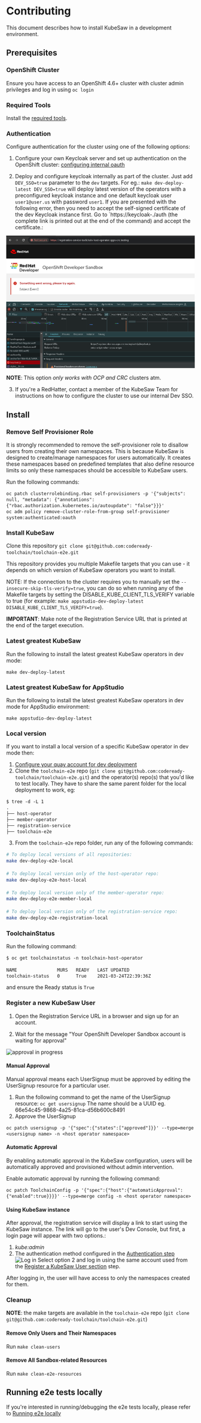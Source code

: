 # Contributing

This document describes how to install KubeSaw in a development environment.

## Prerequisites

### OpenShift Cluster
Ensure you have access to an OpenShift 4.6+ cluster with cluster admin privileges and log in using `oc login`

### Required Tools
Install the [required tools](required-tools.md).

### Authentication
Configure authentication for the cluster using one of the following options:


1. Configure your own Keycloak server and set up authentication on the OpenShift cluster: [configuring internal oauth](https://docs.openshift.com/container-platform/4.6/authentication/configuring-internal-oauth.html)

2. Deploy and configure keycloak internally as part of the cluster. Just add `DEV_SSO=true` parameter to the `dev` targets. For eg.: `make dev-deploy-latest DEV_SSO=true` will deploy latest version of the operators with a preconfigured keycloak instance and one default keycloak user `user1@user.us` with password `user1`.
If you are presented with the following error, then you need to accept the self-signed certificate of the dev Keycloak instance first. Go to `https://keycloak-<dev-sso-namespace>.<domain>/auth (the complete link is printed out at the end of the command) and accept the certificate.:

![insecure keycloak](images/insecure_keycloak.png "Insecure keycloak configuration")

**NOTE**: This option *only works with OCP and CRC* clusters atm.

3. If you're a RedHatter, contact a member of the KubeSaw Team for instructions on how to configure the cluster to use our internal Dev SSO.

## Install

### Remove Self Provisioner Role

It is strongly recommended to remove the self-provisioner role to disallow users from creating their own namespaces. This is because KubeSaw is designed to create/manage namespaces for users automatically. It creates these namespaces based on predefined templates that also define resource limits so only these namespaces should be accessible to KubeSaw users.

Run the following commands:
```shell
oc patch clusterrolebinding.rbac self-provisioners -p '{"subjects": null, "metadata": {"annotations":{"rbac.authorization.kubernetes.io/autoupdate": "false"}}}'
oc adm policy remove-cluster-role-from-group self-provisioner system:authenticated:oauth
```

### Install KubeSaw
Clone this repository `git clone git@github.com:codeready-toolchain/toolchain-e2e.git`

This repository provides you multiple Makefile targets that you can use - it depends on which version of KubeSaw operators you want to install.

NOTE:
If the connection to the cluster requires you to manually set the `--insecure-skip-tls-verify=true`,
you can do so when running any of the Makefile targets by setting the DISABLE_KUBE_CLIENT_TLS_VERIFY variable to true
(for example: `make appstudio-dev-deploy-latest DISABLE_KUBE_CLIENT_TLS_VERIFY=true`).

**IMPORTANT**: Make note of the Registration Service URL that is printed at the end of the target execution.

### Latest greatest KubeSaw
Run the following to install the latest greatest KubeSaw operators in dev mode:
```
make dev-deploy-latest
```

### Latest greatest KubeSaw for AppStudio
Run the following to install the latest greatest KubeSaw operators in dev mode for AppStudio environment:
```
make appstudio-dev-deploy-latest
```

### Local version
If you want to install a local version of a specific KubeSaw operator in dev mode then:

1. [Configure your quay account for dev deployment](quay-repo-config.md)
2. Clone the `toolchain-e2e` repo (`git clone git@github.com:codeready-toolchain/toolchain-e2e.git`) and the operator(s) repo(s) that you'd like to test locally. They have to share the same parent folder for the local deployment to work, eg:
```shell
$ tree -d -L 1
.
├── host-operator
├── member-operator
├── registration-service
├── toolchain-e2e
```
3.  From the `toolchain-e2e` repo folder, run any of the following commands:
```bash
# To deploy local versions of all repositories:
make dev-deploy-e2e-local

# To deploy local version only of the host-operator repo:
make dev-deploy-e2e-host-local

# To deploy local version only of the member-operator repo:
make dev-deploy-e2e-member-local

# To deploy local version only of the registration-service repo:
make dev-deploy-e2e-registration-local
```

### ToolchainStatus
Run the following command:
```shell
$ oc get toolchainstatus -n toolchain-host-operator

NAME               MURS   READY   LAST UPDATED
toolchain-status   0      True    2021-03-24T22:39:36Z
```
and ensure the Ready status is `True`


### Register a new KubeSaw User

1. Open the Registration Service URL in a browser and sign up for an account.

2. Wait for the message "Your OpenShift Developer Sandbox account is waiting for approval"

![approval in progress](https://user-images.githubusercontent.com/20015929/114627893-01845d00-9c84-11eb-848e-0f85a1b3c01f.png)

#### Manual Approval

Manual approval means each UserSignup must be approved by editing the UserSignup resource for a particular user.

1. Run the following command to get the name of the UserSignup resource: `oc get usersignup`
    The name should be a UUID eg. 66e54c45-9868-4a25-81ca-d56b600c8491
2. Approve the UserSignup
```
oc patch usersignup -p '{"spec":{"states":["approved"]}}' --type=merge <usersignup name> -n <host operator namespace>
```

#### Automatic Approval

By enabling automatic approval in the KubeSaw configuration, users will be automatically approved and provisioned without admin intervention.

Enable automatic approval by running the following command:
```shell
oc patch ToolchainConfig -p '{"spec":{"host":{"automaticApproval":{"enabled":true}}}}' --type=merge config -n <host operator namespace>
```

#### Using KubeSaw instance

After approval, the registration service will display a link to start using the KubeSaw instance. The link will go to the user's Dev Console, but first, a login page will appear with two options.:

1. _kube:admin_
2. The authentication method configured in the [Authentication step](#authentication)
![Log in](https://user-images.githubusercontent.com/20015929/114628295-a141eb00-9c84-11eb-8be3-45f013e19378.png)
Select option 2 and log in using the same account used from the [Register a KubeSaw User section](#register-a-new-kubesaw-user) step.

After logging in, the user will have access to only the namespaces created for them.

### Cleanup
**NOTE**: the make targets are available in the `toolchain-e2e` repo (`git clone git@github.com:codeready-toolchain/toolchain-e2e.git`)

#### Remove Only Users and Their Namespaces

Run `make clean-users`

#### Remove All Sandbox-related Resources

Run `make clean-e2e-resources`

## Running e2e tests locally

If you're interested in running/debugging the e2e tests locally, please refer to [Running e2e locally](https://github.com/mfrancisc/toolchain-e2e/tree/movedocs?tab=readme-ov-file#running-locally)